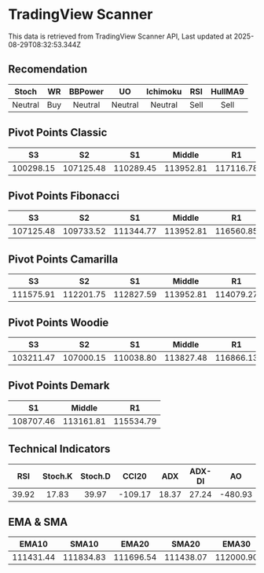 # TradingView Scanner
This data is retrieved from TradingView Scanner API, Last updated at 2025-08-29T08:32:53.344Z

## Recomendation
| Stoch | WR | BBPower | UO | Ichimoku | RSI | HullMA9 |
| :---: | :---: | :---: | :---: | :---: | :---: | :---: |
| Neutral | Buy | Neutral | Neutral | Neutral | Sell | Sell |

## Pivot Points Classic
| S3 | S2 | S1 | Middle | R1 | R2 | R3 |
| :---: | :---: | :---: | :---: | :---: | :---: | :---: |
| 100298.15 | 107125.48 | 110289.45 | 113952.81 | 117116.78 | 120780.14 | 127607.47 |

## Pivot Points Fibonacci
| S3 | S2 | S1 | Middle | R1 | R2 | R3 |
| :---: | :---: | :---: | :---: | :---: | :---: | :---: |
| 107125.48 | 109733.52 | 111344.77 | 113952.81 | 116560.85 | 118172.10 | 120780.14 |

## Pivot Points Camarilla
| S3 | S2 | S1 | Middle | R1 | R2 | R3 |
| :---: | :---: | :---: | :---: | :---: | :---: | :---: |
| 111575.91 | 112201.75 | 112827.59 | 113952.81 | 114079.27 | 114705.11 | 115330.95 |

## Pivot Points Woodie
| S3 | S2 | S1 | Middle | R1 | R2 | R3 |
| :---: | :---: | :---: | :---: | :---: | :---: | :---: |
| 103211.47 | 107000.15 | 110038.80 | 113827.48 | 116866.13 | 120654.81 | 123693.46 |

## Pivot Points Demark
| S1 | Middle | R1 |
| :---: | :---: | :---: |
| 108707.46 | 113161.81 | 115534.79 |

## Technical Indicators
| RSI | Stoch.K | Stoch.D | CCI20 | ADX | ADX-DI | AO | Mom | MACD | MACD | W.R | HullMA9 |
| :---: | :---: | :---: | :---: | :---: | :---: | :---: | :---: | :---: | :---: | :---: | :---: |
| 39.92 | 17.83 | 39.97 | -109.17 | 18.37 | 27.24 | -480.93 | -1944.89 | -374.95 | -312.83 | -93.28 | 110459.00 |

## EMA & SMA
| EMA10 | SMA10 | EMA20 | SMA20 | EMA30 | SMA30 | EMA50 | SMA50 | EMA100 | SMA100 | EMA200 | SMA200 |
| :---: | :---: | :---: | :---: | :---: | :---: | :---: | :---: | :---: | :---: | :---: | :---: |
| 111431.44 | 111834.83 | 111696.54 | 111438.07 | 112000.90 | 111586.83 | 112695.92 | 112731.56 | 114013.12 | 115026.02 | 114806.71 | 115833.35 |